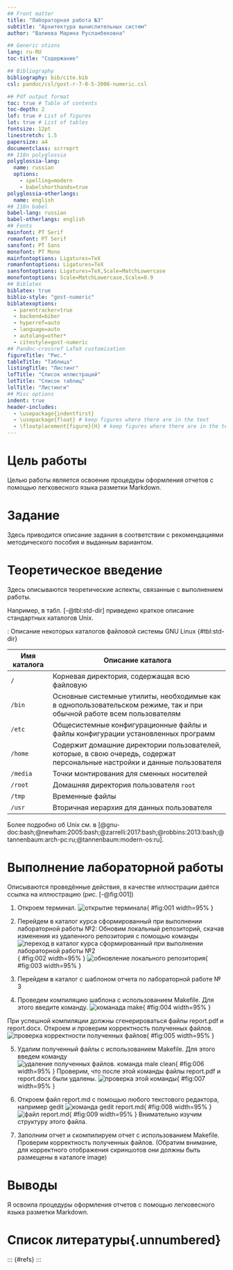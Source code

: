 ```yaml
---
## Front matter
title: "Лабораторная работа №3"
subtitle: "Архитектура вычислительных систем"
author: "Валиева Марина Русланбековна"

## Generic otions
lang: ru-RU
toc-title: "Содержание"

## Bibliography
bibliography: bib/cite.bib
csl: pandoc/csl/gost-r-7-0-5-2008-numeric.csl

## Pdf output format
toc: true # Table of contents
toc-depth: 2
lof: true # List of figures
lot: true # List of tables
fontsize: 12pt
linestretch: 1.5
papersize: a4
documentclass: scrreprt
## I18n polyglossia
polyglossia-lang:
  name: russian
  options:
	- spelling=modern
	- babelshorthands=true
polyglossia-otherlangs:
  name: english
## I18n babel
babel-lang: russian
babel-otherlangs: english
## Fonts
mainfont: PT Serif
romanfont: PT Serif
sansfont: PT Sans
monofont: PT Mono
mainfontoptions: Ligatures=TeX
romanfontoptions: Ligatures=TeX
sansfontoptions: Ligatures=TeX,Scale=MatchLowercase
monofontoptions: Scale=MatchLowercase,Scale=0.9
## Biblatex
biblatex: true
biblio-style: "gost-numeric"
biblatexoptions:
  - parentracker=true
  - backend=biber
  - hyperref=auto
  - language=auto
  - autolang=other*
  - citestyle=gost-numeric
## Pandoc-crossref LaTeX customization
figureTitle: "Рис."
tableTitle: "Таблица"
listingTitle: "Листинг"
lofTitle: "Список иллюстраций"
lotTitle: "Список таблиц"
lolTitle: "Листинги"
## Misc options
indent: true
header-includes:
  - \usepackage{indentfirst}
  - \usepackage{float} # keep figures where there are in the text
  - \floatplacement{figure}{H} # keep figures where there are in the text
---
```


# Цель работы

Целью работы является освоение процедуры оформления отчетов с помощью
легковесного языка разметки Markdown.

# Задание

Здесь приводится описание задания в соответствии с рекомендациями
методического пособия и выданным вариантом.

# Теоретическое введение

Здесь описываются теоретические аспекты, связанные с выполнением работы.

Например, в табл. [-@tbl:std-dir] приведено краткое описание стандартных каталогов Unix.

: Описание некоторых каталогов файловой системы GNU Linux {#tbl:std-dir}

| Имя каталога | Описание каталога                                                                                                          |
|--------------|----------------------------------------------------------------------------------------------------------------------------|
| `/`          | Корневая директория, содержащая всю файловую                                                                               |
| `/bin `      | Основные системные утилиты, необходимые как в однопользовательском режиме, так и при обычной работе всем пользователям     |
| `/etc`       | Общесистемные конфигурационные файлы и файлы конфигурации установленных программ                                           |
| `/home`      | Содержит домашние директории пользователей, которые, в свою очередь, содержат персональные настройки и данные пользователя |
| `/media`     | Точки монтирования для сменных носителей                                                                                   |
| `/root`      | Домашняя директория пользователя  `root`                                                                                   |
| `/tmp`       | Временные файлы                                                                                                            |
| `/usr`       | Вторичная иерархия для данных пользователя                                                                                 |

Более подробно об Unix см. в [@gnu-doc:bash;@newham:2005:bash;@zarrelli:2017:bash;@robbins:2013:bash;@tannenbaum:arch-pc:ru;@tannenbaum:modern-os:ru].

# Выполнение лабораторной работы

Описываются проведённые действия, в качестве иллюстрации даётся ссылка на иллюстрацию (рис. [-@fig:001])

1. Откроем терминал.
![открытие терминала](image/1.png){ #fig:001 width=95% }

2. Перейдем в каталог курса сформированный при выполнении лабораторной работы №2:
Обновим локальный репозиторий, скачав изменения из удаленного репозитория с 
помощью команды
![переход в каталог курса сформированный при выполнении лабораторной работы №2](image/2.png){ #fig:002 width=95% }
![обновление локального репозитория](image/3.png){ #fig:003 width=95% }

3. Перейдем в каталог с шаблоном отчета по лабораторной работе № 3

4. Проведем компиляцию шаблона с использованием Makefile. Для этого введите команду.
![команада make](image/4.png){ #fig:004 width=95% }

При успешной компиляции должны сгенерироваться файлы report.pdf и report.docx. Откроем и проверим корректность полученных файлов.
![проверка корректности полученных файлов](image/5.png){ #fig:005 width=95% }

5. Удалим полученный файлы с использованием Makefile. Для этого введем команду
![удаление полученных файлов. команда male clean](image/6.png){ #fig:006 width=95% }
Проверим, что после этой команды файлы report.pdf и report.docx были удалены.
![проверка этой команды](image/7.png){ #fig:007 width=95% }

6. Откроем файл report.md c помощью любого текстового редактора, например gedit
![команда gedit report.md](image/8.png){ #fig:008 width=95% }
![файл report.md](image/9.png){ #fig:009 width=95% }
Внимательно изучим структуру этого файла.

7. Заполним отчет и скомпилируем отчет с использованием Makefile. Проверим корректность полученных файлов. (Обратим внимание, для корректного отображения скриншотов они должны быть размещены в каталоге image)

# Выводы

Я освоила процедуры оформления отчетов с помощью легковесного языка разметки Markdown.

# Список литературы{.unnumbered}

::: {#refs}
:::
